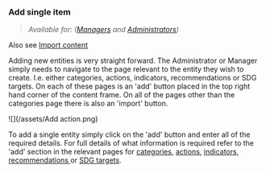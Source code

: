 ### Add single item

> _Available for: ([Managers](/managers/manager.md) and [Administrators](/admins/admin.md))_

Also see [Import content](/managers/import.md)

Adding new entities is very straight forward. The Administrator or Manager simply needs to navigate to the page relevant to the entity they wish to create. I.e. either categories, actions, indicators, recommendations or SDG targets. On each of these pages is an 'add' button placed in the top right hand corner of the content frame. On all of the pages other than the categories page there is also an 'import' button.

![](/assets/Add action.png)

To add a single entity simply click on the 'add' button and enter all of the required details. For full details of what information is required refer to the 'add' section in the relevant pages for [categories](/members/categories.md), [actions](/members/actions.md), [indicators](/members/indicators.md), [recommendations ](/members/recommendations.md)or [SDG targets](/members/sdg-targets.md).